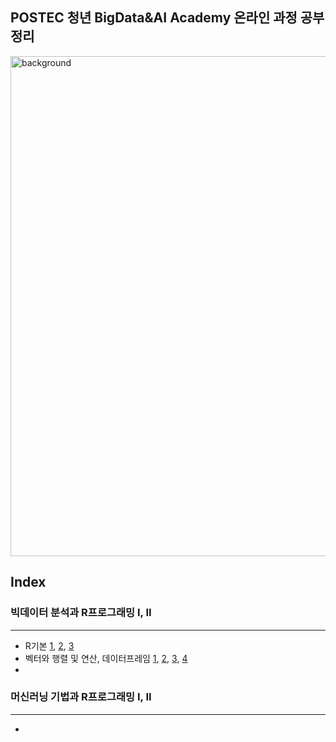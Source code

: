 ## POSTEC 청년 BigData&AI Academy 온라인 과정 공부 정리
<img width="800" alt="background" src="https://i.ytimg.com/vi/0ZMRdCErzHg/maxresdefault.jpg">

## Index

### 빅데이터 분석과 R프로그래밍 I, II
-----------------------------------
* R기본 [1](https://github.com/Youngprize33/BigdataAIAcademy/blob/main/lec1_2.R), [2](https://github.com/Youngprize33/BigdataAIAcademy/blob/main/lec1_3.R), [3](https://github.com/Youngprize33/BigdataAIAcademy/blob/main/lec1_4.R)
* 벡터와 행렬 및 연산, 데이터프레임 [1](https://github.com/Youngprize33/BigdataAIAcademy/blob/main/lec2_1.R), [2](https://github.com/Youngprize33/BigdataAIAcademy/blob/main/lec2_2.R), [3](https://github.com/Youngprize33/BigdataAIAcademy/blob/main/lec2_3.R), [4](https://github.com/Youngprize33/BigdataAIAcademy/blob/main/lec2_4.R)
* 


### 머신러닝 기법과 R프로그래밍 I, II
---------------------------------
*

